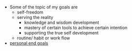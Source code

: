 - Some of the topic of my goals are
    - self-freedom
    - serving the reality
        - knowledge and wisdom development
        - mastery of certain tools to achieve certain intention
        - supporting the true self development
    - routine/ habit or work flow
- [personal end goals](<personal end goals.md>)
